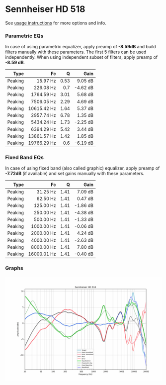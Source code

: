 # Sennheiser HD 518
See [usage instructions](https://github.com/jaakkopasanen/AutoEq#usage) for more options and info.

### Parametric EQs
In case of using parametric equalizer, apply preamp of **-8.59dB** and build filters manually
with these parameters. The first 5 filters can be used independently.
When using independent subset of filters, apply preamp of **-8.59 dB**.

| Type    | Fc          |    Q | Gain     |
|--------:|------------:|-----:|---------:|
| Peaking | 15.97 Hz    | 0.53 | 9.05 dB  |
| Peaking | 226.08 Hz   | 0.7  | -4.62 dB |
| Peaking | 1764.59 Hz  | 3.01 | 5.68 dB  |
| Peaking | 7506.05 Hz  | 2.29 | 4.69 dB  |
| Peaking | 10615.42 Hz | 1.64 | 5.37 dB  |
| Peaking | 2957.74 Hz  | 6.78 | 1.35 dB  |
| Peaking | 5434.24 Hz  | 1.73 | -2.25 dB |
| Peaking | 6394.29 Hz  | 5.42 | 3.44 dB  |
| Peaking | 13861.57 Hz | 1.42 | 1.85 dB  |
| Peaking | 19766.29 Hz | 0.6  | -6.19 dB |

### Fixed Band EQs
In case of using fixed band (also called graphic) equalizer, apply preamp of **-7.72dB**
(if available) and set gains manually with these parameters.

| Type    | Fc          |    Q | Gain     |
|--------:|------------:|-----:|---------:|
| Peaking | 31.25 Hz    | 1.41 | 7.09 dB  |
| Peaking | 62.50 Hz    | 1.41 | 0.47 dB  |
| Peaking | 125.00 Hz   | 1.41 | -1.86 dB |
| Peaking | 250.00 Hz   | 1.41 | -4.38 dB |
| Peaking | 500.00 Hz   | 1.41 | -1.33 dB |
| Peaking | 1000.00 Hz  | 1.41 | -0.06 dB |
| Peaking | 2000.00 Hz  | 1.41 | 4.24 dB  |
| Peaking | 4000.00 Hz  | 1.41 | -2.63 dB |
| Peaking | 8000.00 Hz  | 1.41 | 7.80 dB  |
| Peaking | 16000.01 Hz | 1.41 | -0.40 dB |

### Graphs
![](./Sennheiser%20HD%20518.png)